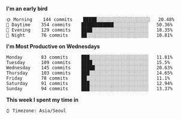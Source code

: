 <!--
**tashakim/tashakim** is a ✨ _special_ ✨ repository because its `README.md` (this file) appears on your GitHub profile.
# Hi, my name is Tasha
[![Tasha's github stats](https://github-readme-stats.vercel.app/api?username=tashakim&theme=merko&hide_rank=false&hide_title=false&count_private=true&include_all_commits=true&show_icons=true)](https://github.com/tashakim/github-readme-stats)
![Customized Card](https://github-readme-stats.vercel.app/api/pin?username=tashakim&repo=puzzles_python&title_color=fff&icon_color=f9f9f9&text_color=9f9f9f&bg_color=151515)
![Customized Card](https://github-readme-stats.vercel.app/api/pin?username=tashakim&repo=apertium-kor&title_color=fff&icon_color=f9f9f9&text_color=9f9f9f&bg_color=151515)
![alt text](https://github.com/tashakim/tashakim/blob/banner_branch/banner-with-an-icy-feel.png?raw=true)

Here are some ideas to get you started:

- 🔭 I’m currently working on ...
- 🌱 I’m currently learning ...
- 👯 I’m looking to collaborate on ...
- 🤔 I’m looking for help with ...
- 💬 Ask me about ...
- 📫 How to reach me: ...
- 😄 Pronouns: ...
- ⚡ Fun fact: ...
-->

<!--START_SECTION:waka-->

**I'm an early bird** 

```text
🌞 Morning    144 commits    █████░░░░░░░░░░░░░░░░░░░░   20.48% 
🌆 Daytime    354 commits    ████████████░░░░░░░░░░░░░   50.36% 
🌃 Evening    129 commits    ████░░░░░░░░░░░░░░░░░░░░░   18.35% 
🌙 Night      76 commits     ██░░░░░░░░░░░░░░░░░░░░░░░   10.81%

```
**I'm Most Productive on Wednesdays** 

```text
Monday       83 commits     ███░░░░░░░░░░░░░░░░░░░░░░   11.81% 
Tuesday      109 commits    ████░░░░░░░░░░░░░░░░░░░░░   15.5% 
Wednesday    145 commits    █████░░░░░░░░░░░░░░░░░░░░   20.63% 
Thursday     103 commits    ███░░░░░░░░░░░░░░░░░░░░░░   14.65% 
Friday       78 commits     ██░░░░░░░░░░░░░░░░░░░░░░░   11.1% 
Saturday     91 commits     ███░░░░░░░░░░░░░░░░░░░░░░   12.94% 
Sunday       94 commits     ███░░░░░░░░░░░░░░░░░░░░░░   13.37%

```


**This week I spent my time in** 

```text
⌚︎ Timezone: Asia/Seoul

```


<!--END_SECTION:waka-->
